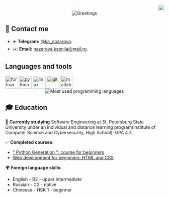 <img align="right" src="https://visitor-badge.laobi.icu/badge?page_id=ksuhangit">
<br />
<div align="center">
  <img src="https://readme-typing-svg.herokuapp.com?font=Fira+Code&duration=1000&pause=1000&center=true&vCenter=true&multiline=true&repeat=false&random=false&width=420&height=100&lines=Hello%2C+I'm+Ksusha+Nazarova!+%F0%9F%91%8B;A+software+engineer+student.;Welcome+to+my+%E2%9C%A8GitHub+profile%E2%9C%A8!" alt="Greetings">
</div>

## 👥 Contact me
- ✈️ **Telegram:** [@ka_nazarova](https://t.me/ka_nazarova).
- ✉️ **Email:** [nazarova.kseniia@mail.ru](mailto:nazarova.kseniia@mail.ru).




## Languages and tools
<div style="display: flex;">
  <img src="https://cdn.jsdelivr.net/gh/devicons/devicon@latest/icons/fortran/fortran-original.svg" title="fortran" width="40" height="40" />&nbsp;
  <img src="https://cdn.jsdelivr.net/gh/devicons/devicon@latest/icons/python/python-original.svg" title="python" width="40" height="40" />&nbsp;  
  <img src="https://cdn.jsdelivr.net/gh/devicons/devicon@latest/icons/linux/linux-original.svg" title="linux" width="40" height="40" />&nbsp;
  <img src="https://cdn.jsdelivr.net/gh/devicons/devicon@latest/icons/git/git-plain.svg" title="git" width="40" height="40" />&nbsp;
  <img src="https://cdn.jsdelivr.net/gh/devicons/devicon@latest/icons/matlab/matlab-original.svg" title="matlab" width="40" height="40" />&nbsp;
</div>

<div align="center">
  <img src="https://github-readme-stats.vercel.app/api/top-langs/?username=ksuhangit&theme=dracula&include_all_commits=true&layout=compact&hide=PureBasic" alt="Most used programming languages">
</div>

## 🎓 Education

📓 **Currently studying** Software Engineering at St. Petersburg State University under an individual and distance learning program(Institute of Computer Science and Cybersecurity, High School). GPA 4.7.

✅ **Completed courses**:
- [" Python Generation ": course for beginners](https://stepik.org/cert/1918247?lang=en)
- [Web development for beginners: HTML and CSS](https://stepik.org/cert/1877786?lang=en)

🌍 **Foreign language skills**:

- English - B2 - upper intermediate
- Russian - C2 - native
- Chineese - HSK 1 - beginner


 
